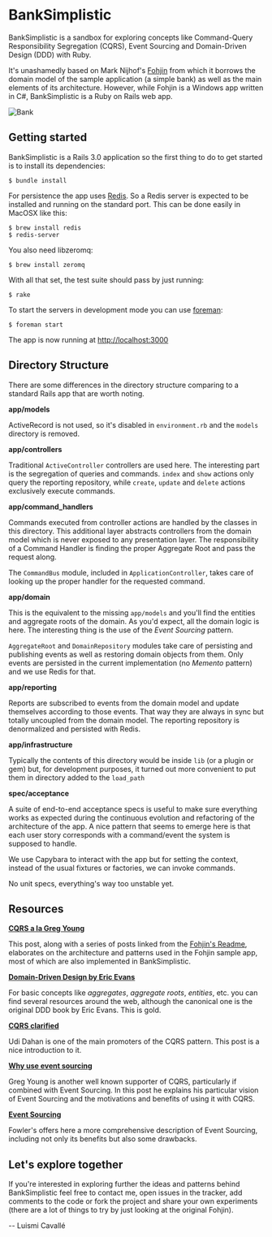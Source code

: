 # BankSimplistic #

BankSimplistic is a sandbox for exploring concepts like Command-Query Responsibility Segregation (CQRS), Event Sourcing and Domain-Driven Design (DDD) with Ruby.

It's unashamedly based on Mark Nijhof's [Fohjin](http://github.com/MarkNijhof/Fohjin) from which it borrows the domain model of the sample application (a simple bank) as well as the main elements of its architecture. However, while Fohjin is a Windows app written in C#, BankSimplistic is a Ruby on Rails web app.

![Bank](http://dl.dropbox.com/u/645329/bank.jpg)

## Getting started ##

BankSimplistic is a Rails 3.0 application so the first thing to do to get started is to install its dependencies:

    $ bundle install
  
For persistence the app uses [Redis](http://code.google.com/p/redis/). So a Redis server is expected to be installed and running on the standard port. This can be done easily in MacOSX like this:

    $ brew install redis
    $ redis-server
  
You also need libzeromq:
    
    $ brew install zeromq

With all that set, the test suite should pass by just running:

    $ rake
    
To start the servers in development mode you can use [foreman](http://blog.daviddollar.org/2011/05/06/introducing-foreman.html):

    $ foreman start
    
The app is now running at [http://localhost:3000](http://localhost:3000)
  
## Directory Structure ##

There are some differences in the directory structure comparing to a standard Rails app that are worth noting.

**app/models**

ActiveRecord is not used, so it's disabled in `environment.rb` and the `models` directory is removed.

**app/controllers**

Traditional `ActiveController` controllers are used here. The interesting part is the segregation of queries and commands. `index` and `show` actions only query the reporting repository, while `create`, `update` and `delete` actions exclusively execute commands.

**app/command_handlers**

Commands executed from controller actions are handled by the classes in this directory. This additional layer abstracts controllers from the domain model which is never exposed to any presentation layer. The responsibility of a Command Handler is finding the proper Aggregate Root and pass the request along.

The `CommandBus` module, included in `ApplicationController`, takes care of looking up the proper handler for the requested command.

**app/domain**

This is the equivalent to the missing `app/models` and you'll find the entities and aggregate roots of the domain. As you'd expect, all the domain logic is here. The interesting thing is the use of the _Event Sourcing_ pattern.

`AggregateRoot` and `DomainRepository` modules take care of persisting and publishing events as well as restoring domain objects from them. Only events are persisted in the current implementation (no _Memento_ pattern) and we use Redis for that.

**app/reporting**

Reports are subscribed to events from the domain model and update themselves according to those events. That way they are always in sync but totally uncoupled from the domain model. The reporting repository is denormalized and persisted with Redis.

**app/infrastructure**

Typically the contents of this directory would be inside `lib` (or a plugin or gem) but, for development purposes, it turned out more convenient to put them in directory added to the `load_path`

**spec/acceptance**

A suite of end-to-end acceptance specs is useful to make sure everything works as expected during the continuous evolution and refactoring of the architecture of the app. A nice pattern that seems to emerge here is that each user story corresponds with a command/event the system is supposed to handle. 

We use Capybara to interact with the app but for setting the context, instead of the usual fixtures or factories, we can  invoke commands.

No unit specs, everything's way too unstable yet.

## Resources ##

**[CQRS a la Greg Young](http://cre8ivethought.com/blog/2009/11/12/cqrs--la-greg-young/)**

This post, along with a series of posts linked from the [Fohjin's Readme](http://github.com/MarkNijhof/Fohjin#readme), elaborates on the architecture and patterns used in the Fohjin sample app, most of which are also implemented in BankSimplistic.

**[Domain-Driven Design by Eric Evans](http://books.google.com/books?id=7dlaMs0SECsC)**

For basic concepts like _aggregates_, _aggregate roots_, _entities_, etc. you can find several resources around the web, although the canonical one is the original DDD book by Eric Evans. This is gold.

**[CQRS clarified](http://www.udidahan.com/2009/12/09/clarified-cqrs/)**

Udi Dahan is one of the main promoters of the CQRS pattern. This post is a nice introduction to it.

**[Why use event sourcing](http://codebetter.com/blogs/gregyoung/archive/2010/02/20/why-use-event-sourcing.aspx)**

Greg Young is another well known supporter of CQRS, particularly if combined with Event Sourcing. In this post he explains his particular vision of Event Sourcing and the motivations and benefits of using it with CQRS.

**[Event Sourcing](http://martinfowler.com/eaaDev/EventSourcing.html)**

Fowler's offers here a more comprehensive description of Event Sourcing, including not only its benefits but also some drawbacks.

## Let's explore together ##

If you're interested in exploring further the ideas and patterns behind BankSimplistic feel free to contact me, open issues in the tracker, add comments to the code or fork the project and share your own experiments (there are a lot of things to try by just looking at the original Fohjin). 

-- Luismi Cavallé
